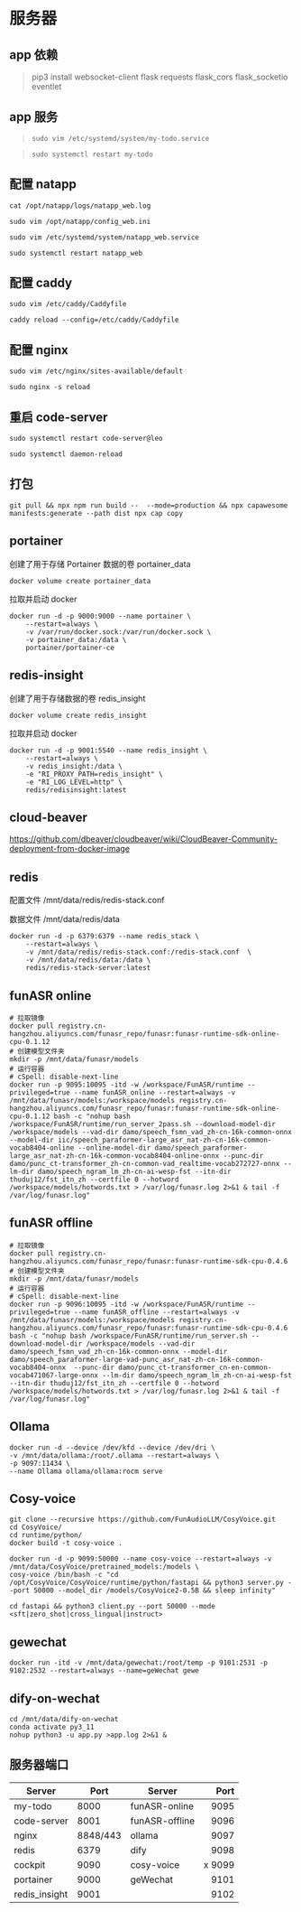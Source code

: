 # 服务器

## app 依赖

> pip3 install websocket-client flask requests flask_cors flask_socketio eventlet

## app 服务

> `sudo vim /etc/systemd/system/my-todo.service`

> `sudo systemctl restart my-todo`

## 配置 natapp

`cat /opt/natapp/logs/natapp_web.log`

`sudo vim /opt/natapp/config_web.ini`

`sudo vim /etc/systemd/system/natapp_web.service`

`sudo systemctl restart natapp_web`

## 配置 caddy

`sudo vim /etc/caddy/Caddyfile`

`caddy reload --config=/etc/caddy/Caddyfile`

## 配置 nginx

`sudo vim /etc/nginx/sites-available/default`

`sudo nginx -s reload`

## 重启 code-server

`sudo systemctl restart code-server@leo`

`sudo systemctl daemon-reload`

## 打包

`git pull && npx npm run build --  --mode=production && npx capawesome manifests:generate --path dist npx cap copy`

## portainer

创建了用于存储 Portainer 数据的卷 portainer_data

    docker volume create portainer_data

拉取并启动 docker

    docker run -d -p 9000:9000 --name portainer \
        --restart=always \
        -v /var/run/docker.sock:/var/run/docker.sock \
        -v portainer_data:/data \
        portainer/portainer-ce

## redis-insight

创建了用于存储数据的卷 redis_insight

    docker volume create redis_insight

拉取并启动 docker

    docker run -d -p 9001:5540 --name redis_insight \
        --restart=always \
        -v redis_insight:/data \
        -e "RI_PROXY_PATH=redis_insight" \
        -e "RI_LOG_LEVEL=http" \
        redis/redisinsight:latest

## cloud-beaver

https://github.com/dbeaver/cloudbeaver/wiki/CloudBeaver-Community-deployment-from-docker-image

## redis

配置文件 /mnt/data/redis/redis-stack.conf

数据文件 /mnt/data/redis/data

    docker run -d -p 6379:6379 --name redis_stack \
        --restart=always \
        -v /mnt/data/redis/redis-stack.conf:/redis-stack.conf  \
        -v /mnt/data/redis/data:/data \
        redis/redis-stack-server:latest

## funASR online

    # 拉取镜像
    docker pull registry.cn-hangzhou.aliyuncs.com/funasr_repo/funasr:funasr-runtime-sdk-online-cpu-0.1.12
    # 创建模型文件夹
    mkdir -p /mnt/data/funasr/models
    # 运行容器
    # cSpell: disable-next-line
    docker run -p 9095:10095 -itd -w /workspace/FunASR/runtime --privileged=true --name funASR_online --restart=always -v /mnt/data/funasr/models:/workspace/models registry.cn-hangzhou.aliyuncs.com/funasr_repo/funasr:funasr-runtime-sdk-online-cpu-0.1.12 bash -c "nohup bash /workspace/FunASR/runtime/run_server_2pass.sh --download-model-dir /workspace/models --vad-dir damo/speech_fsmn_vad_zh-cn-16k-common-onnx --model-dir iic/speech_paraformer-large_asr_nat-zh-cn-16k-common-vocab8404-online --online-model-dir damo/speech_paraformer-large_asr_nat-zh-cn-16k-common-vocab8404-online-onnx --punc-dir damo/punc_ct-transformer_zh-cn-common-vad_realtime-vocab272727-onnx --lm-dir damo/speech_ngram_lm_zh-cn-ai-wesp-fst --itn-dir thuduj12/fst_itn_zh --certfile 0 --hotword /workspace/models/hotwords.txt > /var/log/funasr.log 2>&1 & tail -f /var/log/funasr.log"

## funASR offline

    # 拉取镜像
    docker pull registry.cn-hangzhou.aliyuncs.com/funasr_repo/funasr:funasr-runtime-sdk-cpu-0.4.6
    # 创建模型文件夹
    mkdir -p /mnt/data/funasr/models
    # 运行容器
    # cSpell: disable-next-line
    docker run -p 9096:10095 -itd -w /workspace/FunASR/runtime --privileged=true --name funASR_offline --restart=always -v /mnt/data/funasr/models:/workspace/models registry.cn-hangzhou.aliyuncs.com/funasr_repo/funasr:funasr-runtime-sdk-cpu-0.4.6 bash -c "nohup bash /workspace/FunASR/runtime/run_server.sh --download-model-dir /workspace/models --vad-dir damo/speech_fsmn_vad_zh-cn-16k-common-onnx --model-dir damo/speech_paraformer-large-vad-punc_asr_nat-zh-cn-16k-common-vocab8404-onnx  --punc-dir damo/punc_ct-transformer_cn-en-common-vocab471067-large-onnx --lm-dir damo/speech_ngram_lm_zh-cn-ai-wesp-fst --itn-dir thuduj12/fst_itn_zh --certfile 0 --hotword /workspace/models/hotwords.txt > /var/log/funasr.log 2>&1 & tail -f /var/log/funasr.log"

## Ollama

    docker run -d --device /dev/kfd --device /dev/dri \
    -v /mnt/data/ollama:/root/.ollama --restart=always \
    -p 9097:11434 \
    --name Ollama ollama/ollama:rocm serve

## Cosy-voice

    git clone --recursive https://github.com/FunAudioLLM/CosyVoice.git
    cd CosyVoice/
    cd runtime/python/
    docker build -t cosy-voice .

    docker run -d -p 9099:50000 --name cosy-voice --restart=always -v /mnt/data/CosyVoice/pretrained_models:/models \
    cosy-voice /bin/bash -c "cd /opt/CosyVoice/CosyVoice/runtime/python/fastapi && python3 server.py --port 50000 --model_dir /models/CosyVoice2-0.5B && sleep infinity"

    cd fastapi && python3 client.py --port 50000 --mode <sft|zero_shot|cross_lingual|instruct>
    
## gewechat

    docker run -itd -v /mnt/data/gewechat:/root/temp -p 9101:2531 -p 9102:2532 --restart=always --name=geWechat gewe
    
## dify-on-wechat
    cd /mnt/data/dify-on-wechat
    conda activate py3_11
    nohup python3 -u app.py >app.log 2>&1 &

## 服务器端口

| Server        | Port     | Server         |   Port |
| ------------- | -------- | -------------- | -----: |
| my-todo       | 8000     | funASR-online  |   9095 |
| code-server   | 8001     | funASR-offline |   9096 |
| nginx         | 8848/443 | ollama         |   9097 |
| redis         | 6379     | dify           |   9098 |
| cockpit       | 9090     | cosy-voice     | x 9099 |
| portainer     | 9000     | geWechat       |   9101 |
| redis_insight | 9001     |                |   9102 |
